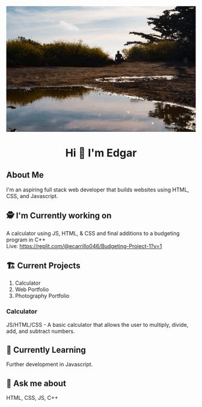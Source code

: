 <img src="images/Background.jpg" alt="Edgar sitting outside during golden hour" align="center">
<h1 align="center">Hi 👋 I'm Edgar</h1>

## About Me
I'm an aspiring full stack web developer that builds websites using HTML, CSS, and Javascript.

## 🕵️ I'm Currently working on
A calculator using JS, HTML, & CSS and final additions to a budgeting program in C++
<br>
Live: https://replit.com/@ecarrillo046/Budgeting-Project-1?v=1

## 🏗️  Current Projects
1. Calculator
2. Web Portfolio
3. Photography Portfolio

### Calculator
JS/HTML/CSS - A basic calculator that allows the user to multiply, divide, add, and subtract numbers.

## 🌱 Currently Learning
Further development in Javascript.

## 💬 Ask me about
HTML, CSS, JS, C++
